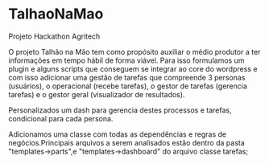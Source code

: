 # TalhaoNaMao

Projeto Hackathon Agritech

O projeto Talhão na Mão tem como propósito auxiliar o médio produtor a ter informações em tempo hábil de forma viável. Para isso formulamos um plugin e alguns scripts que conseguem se integrar ao core do wordpress e com isso adicionar uma gestão de tarefas que compreende 3 personas (usuários), o operacional (recebe tarefas), o gestor de tarefas (gerencia tarefas) e o gestor geral (visualizador de resultados).

Personalizados um dash para gerencia destes processos e tarefas, condicional para cada persona.

Adicionamos uma classe com todas as dependências e regras de negócios.Principais arquivos a serem analisados estão dentro da pasta "templates->parts",e "templates->dashboard" do arquivo classe tarefas;
